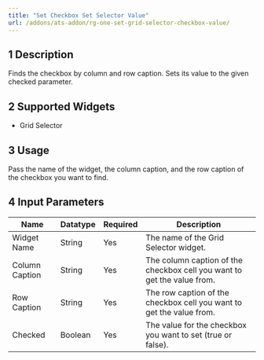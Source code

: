 ```yaml
---
title: "Set Checkbox Set Selector Value"
url: /addons/ats-addon/rg-one-set-grid-selector-checkbox-value/
---
```


## 1 Description

Finds the checkbox by column and row caption. Sets its value to the given checked parameter.

## 2 Supported Widgets

* Grid Selector

## 3 Usage

Pass the name of the widget, the column caption, and the row caption of the checkbox you want to find.

## 4 Input Parameters

Name | Datatype | Required | Description
---- | -------- | -------- | ---------------
Widget Name | String | Yes | The name of the Grid Selector widget.
Column Caption | String | Yes | The column caption of the checkbox cell you want to get the value from.
Row Caption | String | Yes | The row caption of the checkbox cell you want to get the value from.
Checked | Boolean | Yes | The value for the checkbox you want to set (true or false).
